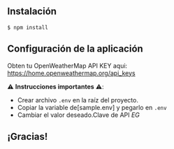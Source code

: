 ## Instalación

```
$ npm install
```

## Configuración de la aplicación

Obten tu OpenWeatherMap API KEY aqui: https://home.openweathermap.org/api_keys

⚠️ **Instrucciones importantes** ⚠️:

- Crear archivo `.env` en la raíz del proyecto.
- Copiar la variable de[sample.env] y pegarlo en `.env`
- Cambiar el valor deseado.Clave de API _EG_



## **¡Gracias!**
